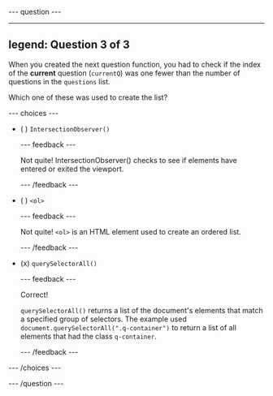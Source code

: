 
--- question ---

---
legend: Question 3 of 3
---

When you created the next question function, you had to check if the index of the **current** question (`currentQ`) was one fewer than the number of questions in the `questions` list.

Which one of these was used to create the list?

--- choices ---

- ( ) `IntersectionObserver()`

  --- feedback ---
  
  Not quite! IntersectionObserver() checks to see if elements have entered or exited the viewport.

  --- /feedback ---

- ( ) `<ol>`

  --- feedback ---

  Not quite! `<ol>` is an HTML element used to create an ordered list.

  --- /feedback ---

- (x) `querySelectorAll()`

  --- feedback ---
  
  Correct! 
  
  `querySelectorAll()` returns a list of the document's elements that match a specified group of selectors. The example used `document.querySelectorAll(".q-container")` to return a list of all elements that had the class `q-container`.

  --- /feedback ---

--- /choices ---

--- /question ---
